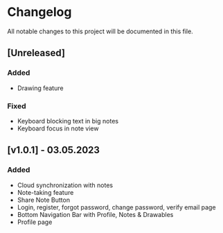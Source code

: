 # Changelog

All notable changes to this project will be documented in this file.

## [Unreleased]

### Added
- Drawing feature

### Fixed
- Keyboard blocking text in big notes
- Keyboard focus in note view

## [v1.0.1] - 03.05.2023

### Added

- Cloud synchronization with notes
- Note-taking feature
- Share Note Button 
- Login, register, forgot password, change password, verify email page
- Bottom Navigation Bar with Profile, Notes & Drawables
- Profile page
